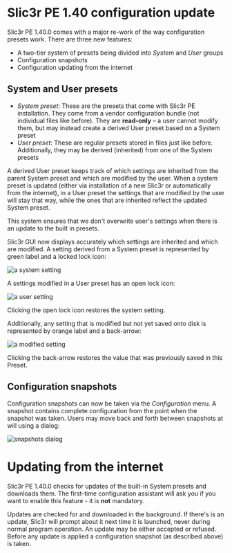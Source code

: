 # Slic3r PE 1.40 configuration update

Slic3r PE 1.40.0 comes with a major re-work of the way configuration presets work.
There are three new features:

+ A two-tier system of presets being divided into _System_ and _User_ groups
+ Configuration snapshots
+ Configuration updating from the internet

## System and User presets

- _System preset_: These are the presets that come with Slic3r PE installation. They come from a vendor configuration bundle (not individual files like before). They are **read-only** – a user cannot modify them, but may instead create a derived User preset based on a System preset
- _User preset_: These are regular presets stored in files just like before. Additionally, they may be derived (inherited) from one of the System presets

A derived User preset keeps track of which settings are inherited from the parent System preset and which are modified by the user. When a system preset is updated (either via installation of a new Slic3r or automatically from the internet), in a User preset the settings that are modified by the user will stay that way, while the ones that are inherited reflect the updated System preset.

This system ensures that we don't overwrite user's settings when there is an update to the built in presets.

Slic3r GUI now displays accurately which settings are inherited and which are modified.
A setting derived from a System preset is represented by green label and a locked lock icon:

![a system setting](setting_sys.png)

A settings modified in a User preset has an open lock icon:

![a user setting](setting_user.png)

Clicking the open lock icon restores the system setting.

Additionally, any setting that is modified but not yet saved onto disk is represented by orange label and a back-arrow:

![a modified setting](setting_mod.png)

Clicking the back-arrow restores the value that was previously saved in this Preset.

## Configuration snapshots

Configuration snapshots can now be taken via the _Configuration_ menu.
A snapshot contains complete configuration from the point when the snapshot was taken.
Users may move back and forth between snapshots at will using a dialog:

![snapshots dialog](snapshots_dialog.png)


# Updating from the internet

Slic3r PE 1.40.0 checks for updates of the built-in System presets and downloads them.
The first-time configuration assistant will ask you if you want to enable this feature - it is **not** mandatory.

Updates are checked for and downloaded in the background. If there's is an update, Slic3r will prompt about it
next time it is launched, never during normal program operation. An update may be either accepted or refused.
Before any update is applied a configuration snapshot (as described above) is taken.
